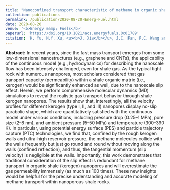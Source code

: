 ```yaml
---
title: "Nanoconfined transport characteristic of methane in organic shale nanopores: the applicability of the continuous model"
collection: publications
permalink: /publication/2020-08-20-Energ-Fuel.html
date: 2020-08-20
venue: '<b>Energy &amp; Fuels</b>'
paperurl: 'https://doi.org/10.1021/acs.energyfuels.0c01789'
citation: 'H. Yu, H.Y. Xu, <u><b>J. Xia</b></u>, J.C. Fan, F.C. Wang and H.A. Wu*, Nanoconfined transport characteristic of methane in organic shale nanopores: the applicability of the continuous model. <i>Energy &amp; Fuels</i>, 2020, 34(8): 9552–9562.'
---
```


**Abstract:** In recent years, since the fast mass transport emerges from some low-dimensional nanostructures (e.g., graphene and CNTs), the applicability of the continuous model (e.g., hydrodynamics) for describing the nanoscale flow has been intensely challenged, even for shale gas. As the typical tight rock with numerous nanopores, most scholars considered that gas transport capacity (permeability) within a shale organic matrix (i.e., kerogen) would be significantly enhanced as well, due to the nanoscale slip effect. Herein, we perform comprehensive molecular dynamics (MD) simulations to reveal the realistic gas transport behavior through shale kerogen nanopores. The results show that, interestingly, all the velocity profiles for different kerogen (type I, II, and III) nanopores display no-slip parabolic shape, which are quantitatively satisfied with the continuous model under various conditions, including pressure drop (0.25–1 MPa), pore size (2–8 nm), and ambient pressure (5–50 MPa) and temperature (300–390 K). In particular, using potential energy surface (PES) and particle trajectory capture (PTC) technologies, we find that, confined by the rough kerogen walls and ultra-high reservoir pressure, the methane molecules collide with the walls frequently but just go round and round without moving along the walls (confined reflection), and thus, the tangential momentum (slip velocity) is negligible at the walls. Importantly, this work demonstrates that traditional consideration of the slip effect is redundant for methane transport in organic shale (kerogen) nanopores and will overestimate the gas permeability immensely (as much as 100 times). These new insights would be helpful for the precise understanding and accurate modeling of methane transport within nanoporous shale rocks.
